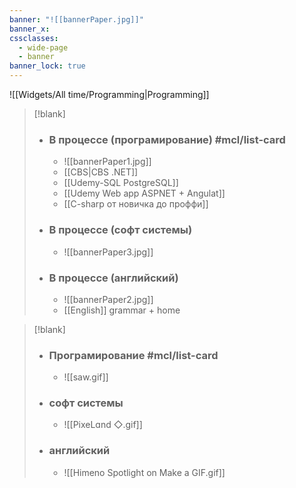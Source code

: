 ```yaml
---
banner: "![[bannerPaper.jpg]]"
banner_x: 
cssclasses:
  - wide-page
  - banner
banner_lock: true
---
```


![[Widgets/All time/Programming|Programming]]

> [!blank]
> - ### В процессе (програмирование) #mcl/list-card
> 	- ![[bannerPaper1.jpg]]
> 	- [[CBS|CBS .NET]] 
> 	- [[Udemy-SQL PostgreSQL]] 
> 	- [[Udemy Web app ASPNET + Angulat]]
> 	- [[C-sharp от новичка до проффи]]
> 	
> 
> - ### В процессе (софт системы)
> 	- ![[bannerPaper3.jpg]]
> 	
> 
> - ### В процессе (английский)
> 	- ![[bannerPaper2.jpg]]
> 	- [[English]] grammar + home
> 	



> [!blank]
> - ### Програмирование #mcl/list-card
> 	- ![[saw.gif]]
> 	
> 
> - ### софт системы
> 	- ![[PixeLɑnd ◇.gif]] 
> 	
> 
> - ### английский
> 	- ![[Himeno Spotlight on Make a GIF.gif]]
> 	

